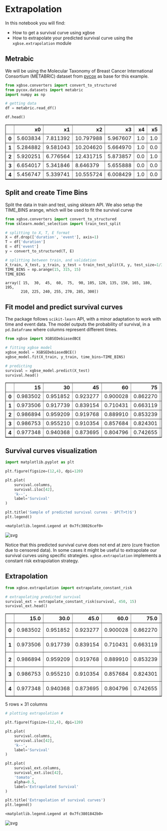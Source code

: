 # Extrapolation

In this notebook you will find:
- How to get a survival curve using xgbse
- How to extrapolate your predicted survival curve using the `xgbse.extrapolation` module

## Metrabic

We will be using the Molecular Taxonomy of Breast Cancer International Consortium (METABRIC) dataset from [pycox](https://github.com/havakv/pycox#datasets) as base for this example.


```python
from xgbse.converters import convert_to_structured
from pycox.datasets import metabric
import numpy as np

# getting data
df = metabric.read_df()

df.head()
```




<div>
<style scoped>
    .dataframe tbody tr th:only-of-type {
        vertical-align: middle;
    }

    .dataframe tbody tr th {
        vertical-align: top;
    }

    .dataframe thead th {
        text-align: right;
    }
</style>
<table border="1" class="dataframe">
  <thead>
    <tr style="text-align: right;">
      <th></th>
      <th>x0</th>
      <th>x1</th>
      <th>x2</th>
      <th>x3</th>
      <th>x4</th>
      <th>x5</th>
      <th>x6</th>
      <th>x7</th>
      <th>x8</th>
      <th>duration</th>
      <th>event</th>
    </tr>
  </thead>
  <tbody>
    <tr>
      <th>0</th>
      <td>5.603834</td>
      <td>7.811392</td>
      <td>10.797988</td>
      <td>5.967607</td>
      <td>1.0</td>
      <td>1.0</td>
      <td>0.0</td>
      <td>1.0</td>
      <td>56.840000</td>
      <td>99.333336</td>
      <td>0</td>
    </tr>
    <tr>
      <th>1</th>
      <td>5.284882</td>
      <td>9.581043</td>
      <td>10.204620</td>
      <td>5.664970</td>
      <td>1.0</td>
      <td>0.0</td>
      <td>0.0</td>
      <td>1.0</td>
      <td>85.940002</td>
      <td>95.733330</td>
      <td>1</td>
    </tr>
    <tr>
      <th>2</th>
      <td>5.920251</td>
      <td>6.776564</td>
      <td>12.431715</td>
      <td>5.873857</td>
      <td>0.0</td>
      <td>1.0</td>
      <td>0.0</td>
      <td>1.0</td>
      <td>48.439999</td>
      <td>140.233337</td>
      <td>0</td>
    </tr>
    <tr>
      <th>3</th>
      <td>6.654017</td>
      <td>5.341846</td>
      <td>8.646379</td>
      <td>5.655888</td>
      <td>0.0</td>
      <td>0.0</td>
      <td>0.0</td>
      <td>0.0</td>
      <td>66.910004</td>
      <td>239.300003</td>
      <td>0</td>
    </tr>
    <tr>
      <th>4</th>
      <td>5.456747</td>
      <td>5.339741</td>
      <td>10.555724</td>
      <td>6.008429</td>
      <td>1.0</td>
      <td>0.0</td>
      <td>0.0</td>
      <td>1.0</td>
      <td>67.849998</td>
      <td>56.933334</td>
      <td>1</td>
    </tr>
  </tbody>
</table>
</div>



## Split and create Time Bins

Split the data in train and test, using sklearn API. We also setup the TIME_BINS arange, which will be used to fit the survival curve


```python
from xgbse.converters import convert_to_structured
from sklearn.model_selection import train_test_split

# splitting to X, T, E format
X = df.drop(['duration', 'event'], axis=1)
T = df['duration']
E = df['event']
y = convert_to_structured(T, E)

# splitting between train, and validation
X_train, X_test, y_train, y_test = train_test_split(X, y, test_size=1/3, random_state = 0)
TIME_BINS = np.arange(15, 315, 15)
TIME_BINS
```




    array([ 15,  30,  45,  60,  75,  90, 105, 120, 135, 150, 165, 180, 195,
           210, 225, 240, 255, 270, 285, 300])



## Fit model and predict survival curves

The package follows `scikit-learn` API, with a minor adaptation to work with time and event data. The model outputs the probability of survival, in a `pd.Dataframe` where columns represent different times.


```python
from xgbse import XGBSEDebiasedBCE

# fitting xgbse model
xgbse_model = XGBSEDebiasedBCE()
xgbse_model.fit(X_train, y_train, time_bins=TIME_BINS)

# predicting
survival = xgbse_model.predict(X_test)
survival.head()
```




<div>
<style scoped>
    .dataframe tbody tr th:only-of-type {
        vertical-align: middle;
    }

    .dataframe tbody tr th {
        vertical-align: top;
    }

    .dataframe thead th {
        text-align: right;
    }
</style>
<table border="1" class="dataframe">
  <thead>
    <tr style="text-align: right;">
      <th></th>
      <th>15</th>
      <th>30</th>
      <th>45</th>
      <th>60</th>
      <th>75</th>
      <th>90</th>
      <th>105</th>
      <th>120</th>
      <th>135</th>
      <th>150</th>
      <th>165</th>
      <th>180</th>
      <th>195</th>
      <th>210</th>
      <th>225</th>
      <th>240</th>
      <th>255</th>
      <th>270</th>
      <th>285</th>
      <th>300</th>
    </tr>
  </thead>
  <tbody>
    <tr>
      <th>0</th>
      <td>0.983502</td>
      <td>0.951852</td>
      <td>0.923277</td>
      <td>0.900028</td>
      <td>0.862270</td>
      <td>0.799324</td>
      <td>0.715860</td>
      <td>0.687257</td>
      <td>0.651314</td>
      <td>0.610916</td>
      <td>0.568001</td>
      <td>0.513172</td>
      <td>0.493194</td>
      <td>0.430701</td>
      <td>0.377675</td>
      <td>0.310496</td>
      <td>0.272169</td>
      <td>0.225599</td>
      <td>0.184878</td>
      <td>0.144089</td>
    </tr>
    <tr>
      <th>1</th>
      <td>0.973506</td>
      <td>0.917739</td>
      <td>0.839154</td>
      <td>0.710431</td>
      <td>0.663119</td>
      <td>0.558886</td>
      <td>0.495204</td>
      <td>0.364995</td>
      <td>0.311628</td>
      <td>0.299939</td>
      <td>0.226226</td>
      <td>0.191373</td>
      <td>0.171697</td>
      <td>0.144864</td>
      <td>0.112447</td>
      <td>0.089558</td>
      <td>0.081137</td>
      <td>0.057679</td>
      <td>0.048563</td>
      <td>0.035985</td>
    </tr>
    <tr>
      <th>2</th>
      <td>0.986894</td>
      <td>0.959209</td>
      <td>0.919768</td>
      <td>0.889910</td>
      <td>0.853239</td>
      <td>0.777208</td>
      <td>0.725381</td>
      <td>0.649177</td>
      <td>0.582569</td>
      <td>0.531787</td>
      <td>0.485275</td>
      <td>0.451667</td>
      <td>0.428899</td>
      <td>0.386413</td>
      <td>0.344369</td>
      <td>0.279685</td>
      <td>0.242064</td>
      <td>0.187967</td>
      <td>0.158121</td>
      <td>0.118562</td>
    </tr>
    <tr>
      <th>3</th>
      <td>0.986753</td>
      <td>0.955210</td>
      <td>0.910354</td>
      <td>0.857684</td>
      <td>0.824301</td>
      <td>0.769262</td>
      <td>0.665805</td>
      <td>0.624934</td>
      <td>0.583592</td>
      <td>0.537261</td>
      <td>0.493957</td>
      <td>0.443193</td>
      <td>0.416702</td>
      <td>0.376552</td>
      <td>0.308947</td>
      <td>0.237033</td>
      <td>0.177140</td>
      <td>0.141838</td>
      <td>0.117917</td>
      <td>0.088937</td>
    </tr>
    <tr>
      <th>4</th>
      <td>0.977348</td>
      <td>0.940368</td>
      <td>0.873695</td>
      <td>0.804796</td>
      <td>0.742655</td>
      <td>0.632426</td>
      <td>0.556008</td>
      <td>0.521490</td>
      <td>0.493577</td>
      <td>0.458477</td>
      <td>0.416363</td>
      <td>0.391099</td>
      <td>0.364431</td>
      <td>0.291472</td>
      <td>0.223758</td>
      <td>0.190398</td>
      <td>0.165911</td>
      <td>0.120061</td>
      <td>0.095512</td>
      <td>0.069566</td>
    </tr>
  </tbody>
</table>
</div>



## Survival curves visualization


```python
import matplotlib.pyplot as plt

plt.figure(figsize=(12,4), dpi=120)

plt.plot(
    survival.columns,
    survival.iloc[42],
    'k--',
    label='Survival'
)

plt.title('Sample of predicted survival curves - $P(T>t)$')
plt.legend()
```




    <matplotlib.legend.Legend at 0x7fc38026cef0>





![svg](./img/output_8_1.svg)



Notice that this predicted survival curve does not end at zero (cure fraction due to censored data). In some cases it might be useful to extrapolate our survival curves using specific strategies. `xgbse.extrapolation` implements a constant risk extrapolation strategy.

## Extrapolation


```python
from xgbse.extrapolation import extrapolate_constant_risk

# extrapolating predicted survival
survival_ext = extrapolate_constant_risk(survival, 450, 15)
survival_ext.head()
```




<div>
<style scoped>
    .dataframe tbody tr th:only-of-type {
        vertical-align: middle;
    }

    .dataframe tbody tr th {
        vertical-align: top;
    }

    .dataframe thead th {
        text-align: right;
    }
</style>
<table border="1" class="dataframe">
  <thead>
    <tr style="text-align: right;">
      <th></th>
      <th>15.0</th>
      <th>30.0</th>
      <th>45.0</th>
      <th>60.0</th>
      <th>75.0</th>
      <th>90.0</th>
      <th>105.0</th>
      <th>120.0</th>
      <th>135.0</th>
      <th>150.0</th>
      <th>...</th>
      <th>315.0</th>
      <th>330.0</th>
      <th>345.0</th>
      <th>360.0</th>
      <th>375.0</th>
      <th>390.0</th>
      <th>405.0</th>
      <th>420.0</th>
      <th>435.0</th>
      <th>450.0</th>
    </tr>
  </thead>
  <tbody>
    <tr>
      <th>0</th>
      <td>0.983502</td>
      <td>0.951852</td>
      <td>0.923277</td>
      <td>0.900028</td>
      <td>0.862270</td>
      <td>0.799324</td>
      <td>0.715860</td>
      <td>0.687257</td>
      <td>0.651314</td>
      <td>0.610916</td>
      <td>...</td>
      <td>0.112299</td>
      <td>0.068213</td>
      <td>0.032292</td>
      <td>0.011915</td>
      <td>0.003426</td>
      <td>0.000768</td>
      <td>0.000134</td>
      <td>1.825794e-05</td>
      <td>1.937124e-06</td>
      <td>1.601799e-07</td>
    </tr>
    <tr>
      <th>1</th>
      <td>0.973506</td>
      <td>0.917739</td>
      <td>0.839154</td>
      <td>0.710431</td>
      <td>0.663119</td>
      <td>0.558886</td>
      <td>0.495204</td>
      <td>0.364995</td>
      <td>0.311628</td>
      <td>0.299939</td>
      <td>...</td>
      <td>0.026665</td>
      <td>0.014641</td>
      <td>0.005957</td>
      <td>0.001796</td>
      <td>0.000401</td>
      <td>0.000066</td>
      <td>0.000008</td>
      <td>7.404100e-07</td>
      <td>4.986652e-08</td>
      <td>2.488634e-09</td>
    </tr>
    <tr>
      <th>2</th>
      <td>0.986894</td>
      <td>0.959209</td>
      <td>0.919768</td>
      <td>0.889910</td>
      <td>0.853239</td>
      <td>0.777208</td>
      <td>0.725381</td>
      <td>0.649177</td>
      <td>0.582569</td>
      <td>0.531787</td>
      <td>...</td>
      <td>0.088900</td>
      <td>0.049982</td>
      <td>0.021071</td>
      <td>0.006660</td>
      <td>0.001579</td>
      <td>0.000281</td>
      <td>0.000037</td>
      <td>3.735612e-06</td>
      <td>2.798762e-07</td>
      <td>1.572266e-08</td>
    </tr>
    <tr>
      <th>3</th>
      <td>0.986753</td>
      <td>0.955210</td>
      <td>0.910354</td>
      <td>0.857684</td>
      <td>0.824301</td>
      <td>0.769262</td>
      <td>0.665805</td>
      <td>0.624934</td>
      <td>0.583592</td>
      <td>0.537261</td>
      <td>...</td>
      <td>0.067080</td>
      <td>0.038160</td>
      <td>0.016373</td>
      <td>0.005299</td>
      <td>0.001293</td>
      <td>0.000238</td>
      <td>0.000033</td>
      <td>3.462388e-06</td>
      <td>2.734946e-07</td>
      <td>1.629408e-08</td>
    </tr>
    <tr>
      <th>4</th>
      <td>0.977348</td>
      <td>0.940368</td>
      <td>0.873695</td>
      <td>0.804796</td>
      <td>0.742655</td>
      <td>0.632426</td>
      <td>0.556008</td>
      <td>0.521490</td>
      <td>0.493577</td>
      <td>0.458477</td>
      <td>...</td>
      <td>0.050668</td>
      <td>0.026879</td>
      <td>0.010385</td>
      <td>0.002923</td>
      <td>0.000599</td>
      <td>0.000089</td>
      <td>0.000010</td>
      <td>7.701555e-07</td>
      <td>4.442463e-08</td>
      <td>1.866412e-09</td>
    </tr>
  </tbody>
</table>
<p>5 rows × 31 columns</p>
</div>




```python
# plotting extrapolation #

plt.figure(figsize=(12,4), dpi=120)

plt.plot(
    survival.columns,
    survival.iloc[42],
    'k--',
    label='Survival'
)

plt.plot(
    survival_ext.columns,
    survival_ext.iloc[42],
    'tomato',
    alpha=0.5,
    label='Extrapolated Survival'
)

plt.title('Extrapolation of survival curves')
plt.legend()
```




    <matplotlib.legend.Legend at 0x7fc3801842b0>





![svg](./img/output_12_1.svg)
